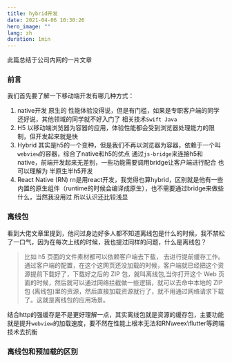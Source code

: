 ```yaml
---
title: hybrid开发
date: 2021-04-06 10:30:26
hero_image: ""
lang: zh
duration: 1min
---
```

此篇总结于公司内网的一片文章

### 前言
我们首先要了解一下移动端开发有哪几种方式：
1. native开发
原生的 性能体验没得说，但是有门槛，如果是专职客户端的同学还好说，其他领域的同学就不好入门了 相关技术`Swift Java`
2. H5
以移动端浏览器为容器的应用，体验性能都会受到浏览器处理能力的限制，但开发起来就是快
3. Hybrid
其实是h5的一个变种，但是我们不再以浏览器为容器，依赖于一个叫`webview`的容器，综合了native和h5的优点
通过`js-bridge`来连接h5和native，前端开发起来无差别，一些功能需要调用bridge让客户端进行配合
也可以理解为 半原生半h5开发
4. React Native (RN)
rn是用react开发，我觉得也算hybrid，区别就是他有一些内置的原生组件（runtime的时候会编译成原生），也不需要通过bridge来做些什么，当然我没用过 所以认识还比较浅显

### 离线包
看到大佬文章里提到，他问过身边好多人都不知道离线包是什么的时候，我不禁松了一口气，因为在每次上线的时候，我也提过同样的问题，什么是离线包？
> 比如 h5 页面的文件素材都可以依赖客户端去下载， 去进行提前缓存工作。 通过客户端的配置，在这个这网页还没加载的时候，客户端就已经把这个资源提前下载好了，下载好之后的 ZIP 包，就叫离线包,当你打开这个 Web 页面的时候，然后就可以通过网络拦截做一些逻辑，就可以去命中本地的 ZIP包 (离线包)里的资源，然后直接加载资源就行了，就不用通过网络请求下载了。这就是离线包的应用场景。

结合http的强缓存是不是更好理解一点，其实离线包就是资源的缓存包，主要功能就是提升`webview`的加载速度，要不然在性能上根本无法和RN\weex\flutter等跨端技术去抗衡

### 离线包和预加载的区别
